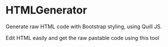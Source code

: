 # HTMLGenerator
Generate raw HTML code with Bootstrap styling, using Quill JS.

Edit HTML easily and get the raw pastable code using this tool
